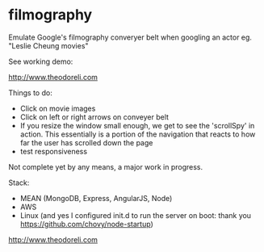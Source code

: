 filmography
===========

Emulate Google's filmography converyer belt when googling an actor
eg. "Leslie Cheung movies"

See working demo:

http://www.theodoreli.com

Things to do:
* Click on movie images
* Click on left or right arrows on conveyer belt
* If you resize the window small enough, we get to see the 'scrollSpy' in action. This essentially is a portion of the navigation that reacts to how far the user has scrolled down the page
* test responsiveness

Not complete yet by any means, a major work in progress. 

Stack:
* MEAN (MongoDB, Express, AngularJS, Node)
* AWS
* Linux (and yes I configured init.d to run the server on boot: thank you https://github.com/chovy/node-startup)



http://www.theodoreli.com

